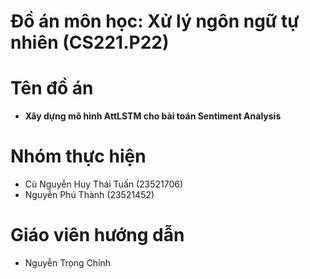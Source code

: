 Đồ án môn học: Xử lý ngôn ngữ tự nhiên (CS221.P22)
===

# Tên đồ án
- **Xây dựng mô hình AttLSTM cho bài toán Sentiment Analysis**

# Nhóm thực hiện
- Cù Nguyễn Huy Thái Tuấn (23521706)
- Nguyễn Phú Thành (23521452)

# Giáo viên hướng dẫn
- Nguyễn Trọng Chỉnh